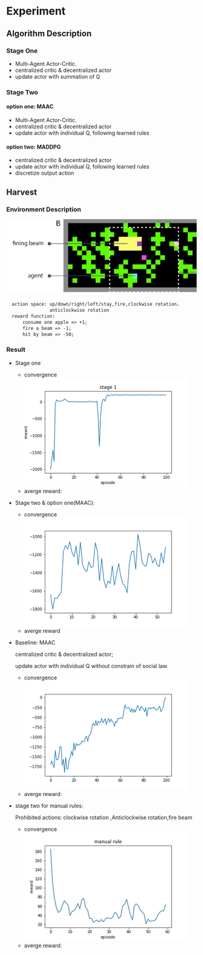 # Experiment

## Algorithm Description
### Stage One
- Multi-Agent Actor-Critic. 
- centralized critic & decentralized actor
- update actor with summation of Q

### Stage Two
#### option one: MAAC
- Multi-Agent Actor-Critic. 
- centralized critic & decentralized actor
- update actor with individual Q, following learned rules

#### option two: MADDPG
- centralized critic & decentralized actor
- update actor with individual Q, following learned rules
- discretize output action


## Harvest
### Environment Description
![avatar](figure/harvest.png)


```
  action space: up/down/right/left/stay,fire,clockwise rotation，
                anticlockwise rotation
  reward function: 
      consume one apple => +1; 
      fire a beam => -1;
      hit by beam => -50;
```

### Result
- Stage one
  - convergence 
  ![avatar](figure/stage1_v2.png)
  - averge reward: 
- Stage two & option one(MAAC):
  - convergence 
  ![avatar](figure/ac_rule2.png)
  - averge reward

- Baseline: MAAC 

  centralized critic & decentralized actor; 
  
  update actor with individual Q without constrain of social law.
  - convergence 
  ![avatar](figure/base2.png)
  - averge reward: 

- stage two for manual rules:

  Prohibited actions: clockwise rotation
,Anticlockwise rotation,fire beam

  - convergence 
  ![avatar](figure/manual_rule.jpg)
  - averge reward: 













